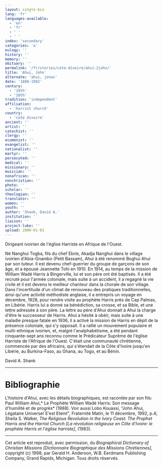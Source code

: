 ```yaml
---
layout: single-bio
lang: 'fr'
languages-available:
  - 'en'
  - 'fr'
  - ' '
  - ' '
index: 'secondary'
categories: 'a'
eulogy: ''
history: ''
memory: ''
obituary: ''
permalink: '/fr/stories/cote-divoire/ahui-2john/'
title: 'Ahui, John'
alternate: 'ahui, jonas'
date: '1888-1992'
century:
  - '19th'
  - '20th'
tradition: 'independent'
affiliation:
  - 'harrist church'
country:
  - 'cote divoire'
ancient: ''
artist: ''
catechist: ''
clergy: ''
ecumenist: ''
evangelist: ''
nationalist: ''
martyr: ''
persecuted: ''
medical: ''
missionary: ''
musician: ''
nonafrican: ''
nonchristian: ''
photo: ''
scholar: ''
theologian: ''
translator: ''
women: ''
youth: ''
author: 'Shank, David A.'
institution: ''
liaison: ''
project-luke: ''
upload: 2000-01-01
---
```



Dirigeant ivoirien de l'église Harriste en Afrique de l'Ouest.

Né Nanghui Togba, fils du chef Ebrie, Akadja Nanghui dans le village ivoirien d'Abia-Gnambo (Petit Bassam), Ahui à été renommé Boghui Ahui par son tuteur. Il est devenu chef-guerrier du groupe de garçons de son âge, et a épousé Jeannette Tohi en 1910. En 1914, au temps de la mission de William Wadé Harris à Bingerville, lui et son père ont été baptisés.  Il a été recruté pour l'armée coloniale, mais suite à un accident, il a regagné la vie civile et il est devenu le meilleur chanteur dans la chorale de son village. Dans l'incertitude d'un climat de renouveau des pratiques traditionnelles, ainsi qu'une activité méthodiste anglaise, il a entrepris un voyage en décembre, 1928, pour rendre visite au prophète Harris près de Cap Palmas, en Libérie. Harris lui a donné sa bénédiction, sa crosse, et sa Bible, et une lettre adressée à son père.  La lettre au père d'Ahui donnait à Ahui la charge d'être le successeur de Harris. Ahui a hésité à obéir, mais suite à une maladie presque fatale en 1936, il a activé la mission de Harris en dépit de la présence coloniale, qui s'y opposait. Il a rallié un mouvement populaire et multi-ethnique ivoirien, et, malgré l'analphabétisme, a été pendant cinquante-sept ans reconnu comme le Prédicateur Suprême de l'église Harriste de l'Afrique de l'Ouest. C'était une communauté chrétienne, commencée par des africains, qui s'étendait de la Côte d'Ivoire jusqu'en Libérie, au Burkina-Faso, au Ghana, au Togo, et au Bénin.

David A. Shank

---

# Bibliographie

L'histoire d'Ahui, avec les détails biographiques, est racontée par son fils: Paul William Ahui,* Le Prophète William Wadé Harris: Son message d'humilité et de progrès* (1988). Voir aussi Lobo Kouassi, "John Ahui, Légataire Universel S'est Eteint", Fraternité Matin, le 11 décembre, 1992, p.4; Sheila S. Walker, *The Religious Revolution in the Ivory Coast: The Prophet Harris and the Harrist Church [La révolution religieuse en Côte d'Ivoire: le prophète Harris et l'église harriste]*, (1983).

---

Cet article est reproduit, avec permission, du *Biographical Dictionary of Christian Missions [Dictionnaire Biographique des Missions Chrétiennes]*, copyright (c) 1998, par Gerald H. Anderson, W.B. Eerdmans Publishing Company, Grand Rapids, Michigan. Tous droits réservés.